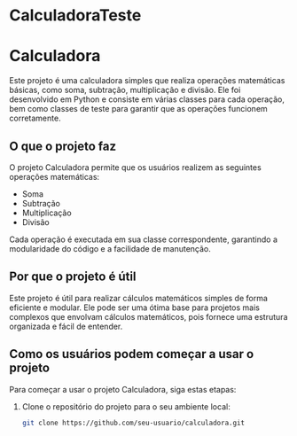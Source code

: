 # CalculadoraTeste

# Calculadora

Este projeto é uma calculadora simples que realiza operações matemáticas básicas, como soma, subtração, multiplicação e divisão. Ele foi desenvolvido em Python e consiste em várias classes para cada operação, bem como classes de teste para garantir que as operações funcionem corretamente.

## O que o projeto faz

O projeto Calculadora permite que os usuários realizem as seguintes operações matemáticas:

- Soma
- Subtração
- Multiplicação
- Divisão

Cada operação é executada em sua classe correspondente, garantindo a modularidade do código e a facilidade de manutenção.

## Por que o projeto é útil

Este projeto é útil para realizar cálculos matemáticos simples de forma eficiente e modular. Ele pode ser uma ótima base para projetos mais complexos que envolvam cálculos matemáticos, pois fornece uma estrutura organizada e fácil de entender.

## Como os usuários podem começar a usar o projeto

Para começar a usar o projeto Calculadora, siga estas etapas:

1. Clone o repositório do projeto para o seu ambiente local:

   ```bash
   git clone https://github.com/seu-usuario/calculadora.git
